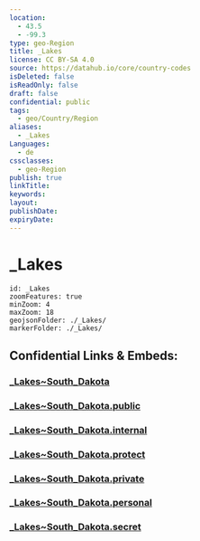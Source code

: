 ```yaml
---
location:
  - 43.5
  - -99.3
type: geo-Region
title: _Lakes
license: CC BY-SA 4.0
source: https://datahub.io/core/country-codes
isDeleted: false
isReadOnly: false
draft: false
confidential: public
tags:
  - geo/Country/Region
aliases:
  - _Lakes
Languages:
  - de
cssclasses:
  - geo-Region
publish: true
linkTitle:
keywords:
layout:
publishDate:
expiryDate:
---
```


# _Lakes

```leaflet
id: _Lakes
zoomFeatures: true 
minZoom: 4 
maxZoom: 18
geojsonFolder: ./_Lakes/
markerFolder: ./_Lakes/
```


## Confidential Links & Embeds: 

### [_Lakes~South_Dakota](/_Standards/Earth/Continent/America~North/USA/USA~Central/South_Dakota/_Lakes~South_Dakota.md) 

### [_Lakes~South_Dakota.public](/_public/Earth/Continent/America~North/USA/USA~Central/South_Dakota/_Lakes~South_Dakota.public.md) 

### [_Lakes~South_Dakota.internal](/_internal/Earth/Continent/America~North/USA/USA~Central/South_Dakota/_Lakes~South_Dakota.internal.md) 

### [_Lakes~South_Dakota.protect](/_protect/Earth/Continent/America~North/USA/USA~Central/South_Dakota/_Lakes~South_Dakota.protect.md) 

### [_Lakes~South_Dakota.private](/_private/Earth/Continent/America~North/USA/USA~Central/South_Dakota/_Lakes~South_Dakota.private.md) 

### [_Lakes~South_Dakota.personal](/_personal/Earth/Continent/America~North/USA/USA~Central/South_Dakota/_Lakes~South_Dakota.personal.md) 

### [_Lakes~South_Dakota.secret](/_secret/Earth/Continent/America~North/USA/USA~Central/South_Dakota/_Lakes~South_Dakota.secret.md)

